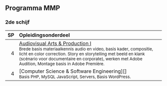 Programma MMP
-------------

### 2de schijf

| SP | Opleidingsonderdeel                                                                                                        |
|---:|:---------------------------------------------------------------------------------------------------------------------------|
|  4 | [Audiovisual Arts & Production I][]<span data-domain="av3" data-level="1"></span><br><small>Brede basis materiaalkennis audio en video, basis kader, compositie, licht en color correction. Story en storytelling met beeld en klank (scénario voor documentaire en corporate), werken met Adobe Audition, Montage basis in Adobe Première.</small>                                                            |
|  4 | [Computer Science & Software Engineering][]<span data-domain="wanm" data-level="1"></span><br><small>Basis PHP, MySQL JavaScript, Servers, Basis WordPress.</small>                  |

[Audiovisual Arts & Production I]:https://bamaflexweb.arteveldehs.be/BMFUIDetailxOLOD.aspx?a=57149&b=5&c=1
